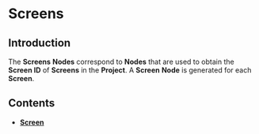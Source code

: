 # Screens

## Introduction

The **Screens** **Nodes** correspond to **Nodes** that are used to obtain the **Screen ID** of **Screens** in the **Project**. A **Screen** **Node** is generated for each **Screen**.

## Contents

* [**Screen**](screen.md)